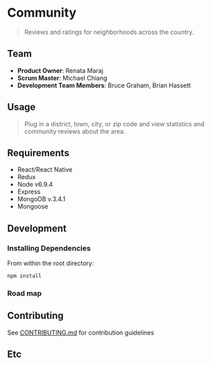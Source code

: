 # Community
> Reviews and ratings for neighborhoods across the country.

## Team
  - __Product Owner__: Renata Maraj
  - __Scrum Master__: Michael Chiang
  - __Development Team Members__: Bruce Graham, Brian Hassett

## Usage

> Plug in a district, town, city, or zip code and view statistics and community reviews about the area.

## Requirements
  - React/React Native
  - Redux
  - Node v6.9.4
  - Express
  - MongoDB v.3.4.1
  - Mongoose

## Development

### Installing Dependencies

From within the root directory:

```
npm install
```

### Road map


## Contributing
See [CONTRIBUTING.md](CONTRIBUTING.md) for contribution guidelines


## Etc
